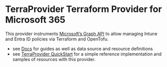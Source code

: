 # TerraProvider Terraform Provider for Microsoft 365

This provider instruments [Microsoft’s Graph API](https://learn.microsoft.com/en-us/graph/overview) to allow managing Intune and Entra ID policies via Terraform and OpenTofu. 

- see [Docs](https://github.com/terraprovider/terraform-provider-microsoft365wp/blob/main/docs/index.md) for guides as well as data source and resource definitions
- see [TerraProvider QuickStart](https://github.com/terraprovider/terraform-provider-microsoft365wp-quickstart) for a simple reference implementation and samples of resources with this provider.
